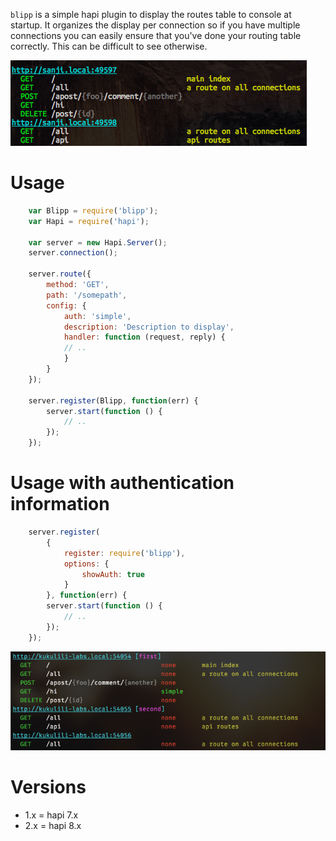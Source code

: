 `blipp` is a simple hapi plugin to display the routes table to console at
startup. It organizes the display per connection so if you have multiple
connections you can easily ensure that you've done your routing table
correctly. This can be difficult to see otherwise.

![image](images/screenshot.png)

# Usage

``` javascript
    var Blipp = require('blipp');
    var Hapi = require('hapi');

    var server = new Hapi.Server();
    server.connection();

    server.route({
        method: 'GET',
        path: '/somepath',
        config: {
            auth: 'simple',
            description: 'Description to display',
            handler: function (request, reply) {
            // ..
            }
        }
    });

    server.register(Blipp, function(err) {
        server.start(function () {
            // ..
        });
    });
```

# Usage with authentication information

``` javascript
    server.register(
        {
            register: require('blipp'),
            options: {
                showAuth: true
            }
        }, function(err) {
        server.start(function () {
            // ..
        });
    });
```

![image](images/screenshot-with-auth.png)

# Versions

* 1.x = hapi 7.x
* 2.x = hapi 8.x
